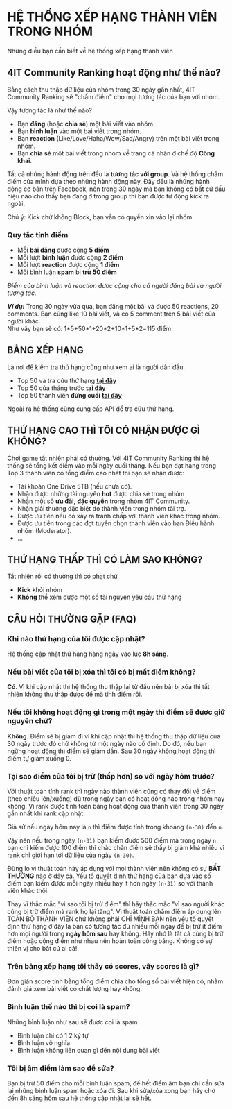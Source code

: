 # HỆ THỐNG XẾP HẠNG THÀNH VIÊN TRONG NHÓM

Những điều bạn cần biết về hệ thống xếp hạng thành viên

## 4IT Community Ranking hoạt động như thế nào?

Bằng cách thu thập dữ liệu của nhóm trong 30 ngày gần nhất, 4IT Community Ranking sẽ "chấm điểm" cho mọi tương tác của bạn với nhóm.

Vậy tương tác là như thế nào?

- Bạn **đăng** (hoặc **chia sẻ**) một bài viết vào nhóm.
- Bạn **bình luận** vào một bài viết trong nhóm.
- Bạn **reaction** (Like/Love/Haha/Wow/Sad/Angry) trên một bài viết trong nhóm.
- Bạn **chia sẻ** một bài viết trong nhóm về trang cá nhân ở chế độ **Công khai**.

Tất cả những hành động trên đều là **tương tác với group**. Và hệ thống chấm điểm của mình dựa theo những hành động này. 
Đây đều là những hành động cơ bản trên Facebook, nên trong 30 ngày mà bạn không có bất cứ dấu hiệu nào cho thấy bạn đang ở trong group thì bạn được tự động kick ra ngoài.

Chú ý: Kick chứ không Block, bạn vẫn có quyền xin vào lại nhóm.

### <a name="rule"></a>Quy tắc tính điểm
- Mỗi **bài đăng** được cộng **5 điểm**
- Mỗi lượt **bình luận** được cộng **2 điểm**
- Mỗi lượt **reaction** được cộng **1 điểm** 
- Mỗi bình luận **spam** bị **trừ 50 điểm**

*Điểm của bình luận và reaction được cộng cho cả người đăng bài và người tương tác.*

***Ví dụ:*** Trong 30 ngày vừa qua, bạn đăng một bài và được 50 reactions, 20 comments. Bạn cũng like 10 bài viết, và có 5 comment trên 5 bài viết của người khác.
<br> Như vậy bạn sẽ có: 1\*5+50\*1+20\*2+10\*1+5\*2=115 điểm

## BẢNG XẾP HẠNG
Là nơi để kiểm tra thứ hạng cũng như xem ai là người dẫn đầu.
- Top 50 và tra cứu thứ hạng **[tại đây](ranking.html)**
- Top 50 của tháng trước **[tại đây](ranking-previous.html)**
- Top 50 thành viên **đứng cuối** **[tại đây](ranking-reverse.html)**

Ngoài ra hệ thống cũng cung cấp API để tra cứu thứ hạng.


## THỨ HẠNG CAO THÌ TÔI CÓ NHẬN ĐƯỢC GÌ KHÔNG?

Chơi game tất nhiên phải có thưởng. Với 4IT Community Ranking thì hệ thống sẽ tổng kết điểm vào mỗi ngày cuối tháng. Nếu bạn đạt hạng trong Top 3 thành viên có tổng điểm cao nhất thì bạn sẽ nhận được:

- Tài khoản One Drive 5TB (nếu chưa có).
- Nhận được những tài nguyên **hot** được chia sẻ trong nhóm
- Nhận một số **ưu đãi**, **đặc quyền** trong nhóm 4IT Community.
- Nhận giải thưởng đặc biệt do thành viên trong nhóm tài trợ.
- Được ưu tiên nếu có xảy ra tranh chấp với thành viên khác trong nhóm.
- Được ưu tiên trong các đợt tuyển chọn thành viên vào ban Điều hành nhóm (Moderator).
- ...

## THỨ HẠNG THẤP THÌ CÓ LÀM SAO KHÔNG?
Tất nhiên rồi có thưởng thì có phạt chứ
- **Kick** khỏi nhóm
- **Không** thể xem được một số tài nguyên yêu cầu thứ hạng 

## CÂU HỎI THƯỜNG GẶP (FAQ)

### Khi nào thứ hạng của tôi được cập nhật?
Hệ thống cập nhật thứ hạng hàng ngày vào lúc **8h sáng**.

### Nếu bài viết của tôi bị xóa thì tôi có bị mất điểm không?

**Có**. Vì khi cập nhật thì hệ thống thu thập lại từ đầu nên bài bị xóa thì tất nhiên không thu thập được để mà tính điểm rồi.

### Nếu tôi không hoạt động gì trong một ngày thì điểm sẽ được giữ nguyên chứ?

**Không**. Điểm sẽ bị giảm đi vì khi cập nhật thì hệ thống thu thập dữ liệu của 30 ngày trước đó chứ không từ một ngày nào cố định. Do đó, nếu bạn ngừng hoạt động thì điểm sẽ giảm dần. Sau 30 ngày không hoạt động thì điểm tự giảm xuống 0.


### Tại sao điểm của tôi bị trừ (thấp hơn) so với ngày hôm trước?

Với thuật toán tính rank thì ngày nào thành viên cũng có thay đổi về điểm (theo chiều lên/xuống) dù trong ngày bạn có hoạt động nào trong nhóm hay không. Vì rank được tính toán bằng hoạt động của thành viên trong 30 ngày gần nhất khi rank cập nhật.

Giả sử nếu ngày hôm nay là `n` thì điểm được tính trong khoảng `(n-30)` đến `n`.

Vậy nên nếu trong ngày `(n-31)` bạn kiếm được 500 điểm mà trong ngày `n` bạn chỉ kiếm được 100 điểm thì chắc chắn điểm sẽ thấy bị giảm khá nhiều vì rank chỉ giới hạn tới dữ liệu của ngày `(n-30)`.

Đừng lo vì thuật toán này áp dụng với mọi thành viên nên không có sự **BẤT THƯỜNG** nào ở đây cả. Yếu tố quyết định thứ hạng của bạn dựa vào số điểm bạn kiếm được mỗi ngày nhiều hay ít hơn ngày `(n-31)` so với thành viên khác thôi.

Thay vì thắc mắc "vì sao tôi bị trừ điểm" thì hãy thắc mắc "vì sao người khác cũng bị trừ điểm mà rank họ lại tăng". Vì thuật toán chấm điểm áp dụng lên TOÀN BỘ THÀNH VIÊN chứ không phải CHỈ MÌNH BẠN nên yếu tố quyết định thứ hạng ở đây là bạn có tương tác đủ nhiều mỗi ngày để bị trừ ít điểm hơn mọi người trong **ngày hôm sau** hay không. Hãy nhớ là tất cả cùng bị trừ điểm hoặc cộng điểm như nhau nên hoàn toàn công bằng. Không có sự thiên vị cho bất cứ ai cả!

### Trên bảng xếp hạng tôi thấy có scores, vậy scores là gì?

Đơn giản score tính bằng tổng điểm chia cho tổng số bài viết hiện có, nhằm đánh giá xem bài viết có chất lượng hay không.

### Bình luận thế nào thì bị coi là spam?
Những bình luận như sau sẽ được coi là spam
 - Bình luận chỉ có 1 2 ký tự
 - Bình luận vô nghĩa
 - Bình luận không liên quan gì đến nội dung bài viết
 
### Tôi bị âm điểm làm sao để sửa?
 
 Bạn bị trừ 50 điểm cho mỗi bình luận spam, để hết điểm âm bạn chỉ cần sửa lại những bình luận spam hoặc xóa đi.
 Sau khi sửa/xóa xong bạn hãy chờ đến 8h sáng hôm sau hệ thống cập nhật lại sẽ hết.
 
